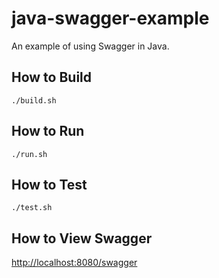 # java-swagger-example
An example of using Swagger in Java.

## How to Build
`./build.sh`

## How to Run
`./run.sh`

## How to Test
`./test.sh`

## How to View Swagger
[http://localhost:8080/swagger](http://localhost:8080/swagger)
